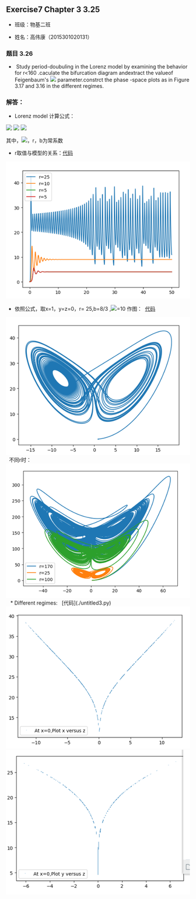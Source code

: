 ## Exercise7 Chapter 3 3.25

* 班级：物基二班

* 姓名：高伟康（2015301020131）

### 题目 3.26
    
*    Study period-doubuling in the Lorenz model by examining the behavior for r<160 .caculate the bifurcation diagram 
andextract the valueof Feigenbaum's <img src="http://latex.codecogs.com/gif.latex?\delta"> parameter.constrct the phase
-space plots as in Figure 3.17 and 3.16
in the different regimes.
### 解答：
* Lorenz model 计算公式：
 
 <img src="http://latex.codecogs.com/gif.latex?\frac{dx}{dt}=\sigma(y-x)">
 
 <img src="http://latex.codecogs.com/gif.latex?\frac{dy}{dt}=-xz+rx-y">
 
 <img src="http://latex.codecogs.com/gif.latex?\frac{dz}{dt}=xy-bz">
 
 其中，<img src="http://latex.codecogs.com/gif.latex?\sigma">，r，b为常系数
 
 * r取值与模型的关系：[代码](./untitled0.py)
 
 <img src="https://github.com/gwk-01/computationalphysics_N2015301020131/blob/master/exercise7/%25N9TG2CGKNVS%600V_PO%60A7%24H.png"> 
 
 * 依照公式，取x=1，y=z=0，r= 25,b=8/3 ,<img src="http://latex.codecogs.com/gif.latex?\sigma">=10 作图：  [代码](./temp.py)
  
  <img src="https://github.com/gwk-01/computationalphysics_N2015301020131/blob/master/exercise7/OEO~FRM76_2RND48AO2E6MW.png">
  
  不同r时：
  
  <img src="https://github.com/gwk-01/computationalphysics_N2015301020131/blob/master/exercise7/%5BE4%24689Y0Q)%5D%7BS%24HR29Q%4057.png">
  
  * Different regimes:   [代码](./untitled3.py)
  <img src="https://github.com/gwk-01/computationalphysics_N2015301020131/blob/master/exercise7/VNB3%5B2S2WX%60VQ84IU1V%7DD(6.png">
  
  <img src="https://github.com/gwk-01/computationalphysics_N2015301020131/blob/master/exercise7/UZ009SVNFFDP0322_4Y%5B_FG.png">
